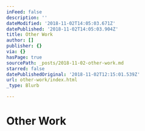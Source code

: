 ```yaml
---
inFeed: false
description: ''
dateModified: '2018-11-02T14:05:03.671Z'
datePublished: '2018-11-02T14:05:03.904Z'
title: Other Work
author: []
publisher: {}
via: {}
hasPage: true
sourcePath: _posts/2018-11-02-other-work.md
starred: false
datePublishedOriginal: '2018-11-02T12:15:01.539Z'
url: other-work/index.html
_type: Blurb

---
```

# Other Work